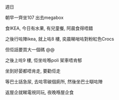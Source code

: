 週日

朝早一齊坐107 出去megabox

食IKEA, 今日有水果, 有兒童餐, 阿晨食得唔錯

之後行咗陣ikea, 就上咗8 樓, 奕晨睇啱咗對粉紅色Crocs

但佢話要買大一個碼 @@

之後上咗9 樓, 佢坐咗喺poli 架車唔肯郁

坐到好晏都唔肯走, 要勸佢走

等巴士話急尿, 去咗零碳個廁所, 然後坐巴士瞓咗陣

返屋企就睇電視同玩, 夜晚喺屋企食

